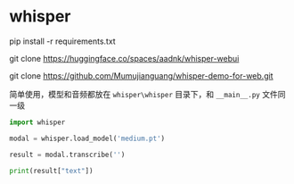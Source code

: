 # whisper

pip install -r requirements.txt

git clone https://huggingface.co/spaces/aadnk/whisper-webui

git clone https://github.com/Mumujianguang/whisper-demo-for-web.git

简单使用，模型和音频都放在 `whisper\whisper` 目录下，和 `__main__.py` 文件同一级

```py
import whisper

modal = whisper.load_model('medium.pt')

result = modal.transcribe('') 

print(result["text"])
```